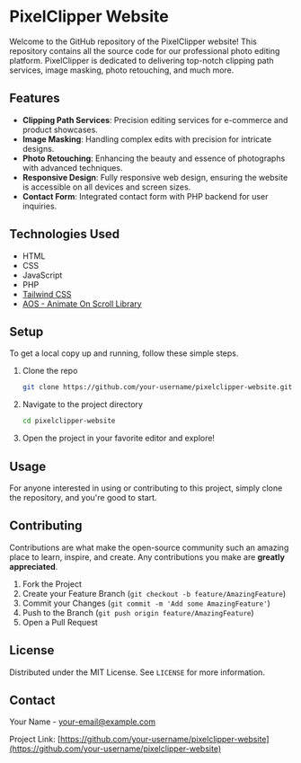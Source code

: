 
# PixelClipper Website

Welcome to the GitHub repository of the PixelClipper website! This repository contains all the source code for our professional photo editing platform. PixelClipper is dedicated to delivering top-notch clipping path services, image masking, photo retouching, and much more.

## Features

- **Clipping Path Services**: Precision editing services for e-commerce and product showcases.
- **Image Masking**: Handling complex edits with precision for intricate designs.
- **Photo Retouching**: Enhancing the beauty and essence of photographs with advanced techniques.
- **Responsive Design**: Fully responsive web design, ensuring the website is accessible on all devices and screen sizes.
- **Contact Form**: Integrated contact form with PHP backend for user inquiries.

## Technologies Used

- HTML
- CSS
- JavaScript
- PHP
- [Tailwind CSS](https://tailwindcss.com/)
- [AOS - Animate On Scroll Library](https://michalsnik.github.io/aos/)

## Setup

To get a local copy up and running, follow these simple steps.

1. Clone the repo
   ```sh
   git clone https://github.com/your-username/pixelclipper-website.git
   ```
2. Navigate to the project directory
   ```sh
   cd pixelclipper-website
   ```
3. Open the project in your favorite editor and explore!

## Usage

For anyone interested in using or contributing to this project, simply clone the repository, and you're good to start.

## Contributing

Contributions are what make the open-source community such an amazing place to learn, inspire, and create. Any contributions you make are **greatly appreciated**.

1. Fork the Project
2. Create your Feature Branch (`git checkout -b feature/AmazingFeature`)
3. Commit your Changes (`git commit -m 'Add some AmazingFeature'`)
4. Push to the Branch (`git push origin feature/AmazingFeature`)
5. Open a Pull Request

## License

Distributed under the MIT License. See `LICENSE` for more information.

## Contact

Your Name - [your-email@example.com](mailto:your-email@example.com)

Project Link: [https://github.com/your-username/pixelclipper-website](https://github.com/your-username/pixelclipper-website)
